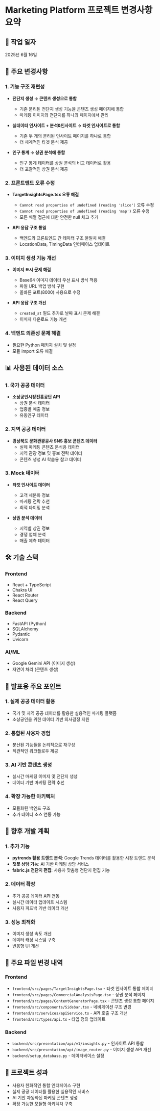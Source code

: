 # Marketing Platform 프로젝트 변경사항 요약

## 📅 작업 일자
2025년 6월 16일

## 🔄 주요 변경사항

### 1. 기능 구조 재편성
- **전단지 생성 → 콘텐츠 생성으로 통합**
  - 기존 분리된 전단지 생성 기능을 콘텐츠 생성 페이지에 통합
  - 마케팅 이미지와 전단지를 하나의 페이지에서 관리

- **실데이터 인사이트 + 분석&인사이트 → 타겟 인사이트로 통합**
  - 기존 두 개의 분리된 인사이트 페이지를 하나로 통합
  - 더 체계적인 타겟 분석 제공

- **인구 통계 → 상권 분석에 통합**
  - 인구 통계 데이터를 상권 분석의 비교 데이터로 활용
  - 더 포괄적인 상권 분석 제공

### 2. 프론트엔드 오류 수정
- **TargetInsightsPage.tsx 오류 해결**
  - `Cannot read properties of undefined (reading 'slice')` 오류 수정
  - `Cannot read properties of undefined (reading 'map')` 오류 수정
  - 모든 배열 접근에 대한 안전한 null 체크 추가

- **API 응답 구조 통일**
  - 백엔드와 프론트엔드 간 데이터 구조 불일치 해결
  - LocationData, TimingData 인터페이스 업데이트

### 3. 이미지 생성 기능 개선
- **이미지 표시 문제 해결**
  - Base64 이미지 데이터 우선 표시 방식 적용
  - 파일 URL 백업 방식 구현
  - 올바른 포트(8000) 사용으로 수정

- **API 응답 구조 개선**
  - `created_at` 필드 추가로 날짜 표시 문제 해결
  - 이미지 다운로드 기능 개선

### 4. 백엔드 의존성 문제 해결
- 필요한 Python 패키지 설치 및 설정
- 모듈 import 오류 해결

## 📊 사용된 데이터 소스

### 1. 국가 공공 데이터
- **소상공인시장진흥공단 API**
  - 상권 분석 데이터
  - 업종별 매출 정보
  - 유동인구 데이터

### 2. 지역 공공 데이터
- **경상북도 문화관광공사 SNS 홍보 콘텐츠 데이터**
  - 실제 마케팅 콘텐츠 분석용 데이터
  - 지역 관광 정보 및 홍보 전략 데이터
  - 콘텐츠 생성 AI 학습용 참고 데이터

### 3. Mock 데이터
- **타겟 인사이트 데이터**
  - 고객 세분화 정보
  - 마케팅 전략 추천
  - 최적 타이밍 분석

- **상권 분석 데이터**
  - 지역별 상권 정보
  - 경쟁 업체 분석
  - 매출 예측 데이터

## 🛠 기술 스택

### Frontend
- React + TypeScript
- Chakra UI
- React Router
- React Query

### Backend
- FastAPI (Python)
- SQLAlchemy
- Pydantic
- Uvicorn

### AI/ML
- Google Gemini API (이미지 생성)
- 자연어 처리 (콘텐츠 생성)

## 🎯 발표용 주요 포인트

### 1. 실제 공공 데이터 활용
- 국가 및 지역 공공 데이터를 활용한 실용적인 마케팅 플랫폼
- 소상공인을 위한 데이터 기반 의사결정 지원

### 2. 통합된 사용자 경험
- 분산된 기능들을 논리적으로 재구성
- 직관적인 워크플로우 제공

### 3. AI 기반 콘텐츠 생성
- 실시간 마케팅 이미지 및 전단지 생성
- 데이터 기반 마케팅 전략 추천

### 4. 확장 가능한 아키텍처
- 모듈화된 백엔드 구조
- 추가 데이터 소스 연동 가능

## 🔮 향후 개발 계획

### 1. 추가 기능
- **pytrends 활용 트렌드 분석**: Google Trends 데이터를 활용한 시장 트렌드 분석
- **챗봇 상담 기능**: AI 기반 마케팅 상담 서비스
- **fabric.js 전단지 편집**: 사용자 맞춤형 전단지 편집 기능

### 2. 데이터 확장
- 추가 공공 데이터 API 연동
- 실시간 데이터 업데이트 시스템
- 사용자 피드백 기반 데이터 개선

### 3. 성능 최적화
- 이미지 생성 속도 개선
- 데이터 캐싱 시스템 구축
- 반응형 UI 개선

## 📝 주요 파일 변경 내역

### Frontend
- `frontend/src/pages/TargetInsightsPage.tsx` - 타겟 인사이트 통합 페이지
- `frontend/src/pages/CommercialAnalysisPage.tsx` - 상권 분석 페이지
- `frontend/src/pages/ContentGeneratorPage.tsx` - 콘텐츠 생성 통합 페이지
- `frontend/src/components/Sidebar.tsx` - 네비게이션 구조 변경
- `frontend/src/services/apiService.ts` - API 호출 구조 개선
- `frontend/src/types/api.ts` - 타입 정의 업데이트

### Backend
- `backend/src/presentation/api/v1/insights.py` - 인사이트 API 통합
- `backend/src/presentation/api/image_router.py` - 이미지 생성 API 개선
- `backend/setup_database.py` - 데이터베이스 설정

## 🎉 프로젝트 성과
- 사용자 친화적인 통합 인터페이스 구현
- 실제 공공 데이터를 활용한 실용적인 서비스
- AI 기반 자동화된 마케팅 콘텐츠 생성
- 확장 가능한 모듈형 아키텍처 구축 